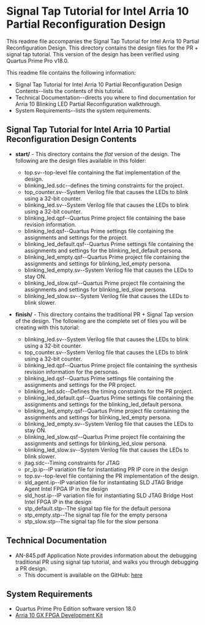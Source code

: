 # Signal Tap Tutorial for Intel Arria 10 Partial Reconfiguration Design

This readme file accompanies the Signal Tap Tutorial for Intel Arria 10 Partial Reconfiguration Design. This directory contains the design files for the PR + signal tap tutorial. This version of the design has been verified using Quartus Prime Pro v18.0.

This readme file contains the following information:

*  Signal Tap Tutorial for Intel Arria 10 Partial Reconfiguration Design Contents--lists the contents of this tutorial.
*  Technical Documentation--directs you where to find documentation for Arria 10 Blinking LED Partial Reconfiguration walkthrough.
*  System Requirements--lists the system requirements.

## Signal Tap Tutorial for Intel Arria 10 Partial Reconfiguration Design Contents

*  **start/** - This directory contains the *flat* version of the design. The following are the design files available in this folder:
	* top.sv--top-level file containing the flat implementation of the design.
	* blinking_led.sdc--defines the timing constraints for the project.
	* top_counter.sv--System Verilog file that causes the LEDs to blink using a 32-bit counter.
	* blinking_led.sv--System Verilog file that causes the LEDs to blink using a 32-bit counter.
	* blinking_led.qpf--Quartus Prime project file containing the base revision information.
	* blinking_led.qsf--Quartus Prime settings file containing the assignments and settings for the project.
	* blinking_led_default.qsf--Quartus Prime settings file containing the assignments and settings for the blinking_led_default persona.
	* blinking_led_empty.qsf--Quartus Prime project file containing the assignments and settings for blinking_led_empty persona.
	* blinking_led_empty.sv--System Verilog file that causes the LEDs to stay ON.	
	* blinking_led_slow.qsf--Quartus Prime project file containing the assignments and settings for blinking_led_slow persona.
	* blinking_led_slow.sv--System Verilog file that causes the LEDs to blink slower.

*  **finish/** - This directory contains the traditional PR + Signal Tap version of the design. The following are the complete set of files you will be creating with this tutorial:
	* blinking_led.sv--System Verilog file that causes the LEDs to blink using a 32-bit counter.
	* top_counter.sv--System Verilog file that causes the LEDs to blink using a 32-bit counter.
	* blinking_led.qpf--Quartus Prime project file containing the synthesis revision information for the personas.
	* blinking_led.qsf--Quartus Prime settings file containing the assignments and settings for the PR project.
	* blinking_led.sdc--Defines the timing constraints for the PR project.
	* blinking_led_default.qsf--Quartus Prime settings file containing the assignments and settings for the blinking_led_default persona.
	* blinking_led_empty.qsf--Quartus Prime project file containing the assignments and settings for blinking_led_empty persona.
	* blinking_led_empty.sv--System Verilog file that causes the LEDs to stay ON.	
	* blinking_led_slow.qsf--Quartus Prime project file containing the assignments and settings for blinking_led_slow persona.
	* blinking_led_slow.sv--System Verilog file that causes the LEDs to blink slower.
	* jtag.sdc--Timing constraints for JTAG
	* pr_ip.ip--IP variation file for instantiating PR IP core in the design
	* top.sv--top-level file containing the PR implementation of the design.
	* sld_agent.ip--IP variation file for instantiating SLD JTAG Bridge Agent Intel FPGA IP in the design
	* sld_host.ip--IP variation file for instantiating SLD JTAG Bridge Host Intel FPGA IP in the design
	* stp_default.stp--The signal tap file for the default persona
	* stp_empty.stp--The signal tap file for the empty persona
	* stp_slow.stp--The signal tap file for the slow persona
	
## Technical Documentation

*  AN-845.pdf Application Note provides information about the debugging traditional PR using signal tap tutorial, and walks you through debugging a PR design.
   *  This document is available on the GitHub: [here](AN-845.pdf)

## System Requirements

*  Quartus Prime Pro Edition software version 18.0
*  [Arria 10 GX FPGA Development Kit](https://www.altera.com/products/boards_and_kits/dev-kits/altera/kit-a10-gx-fpga.html)

